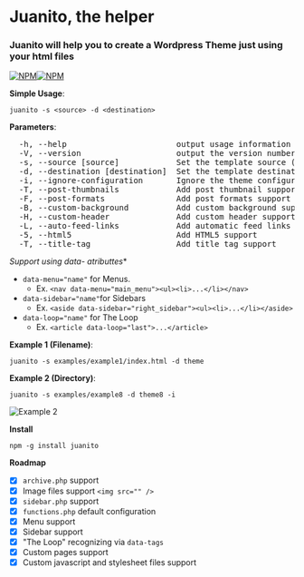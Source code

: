 # Juanito, the helper

### Juanito will help you to create a Wordpress Theme just using your html files

[![NPM](https://nodei.co/npm/juanito.png?downloads=true&downloadRank=true&stars=true)](https://nodei.co/npm/juanito/)[![NPM](https://nodei.co/npm-dl/juanito.png)](https://nodei.co/npm/juanito/)

**Simple Usage**:

  `juanito -s <source> -d <destination>`

**Parameters**:
<pre>
  -h, --help                       output usage information
  -V, --version                    output the version number
  -s, --source [source]            Set the template source (required)
  -d, --destination [destination]  Set the template destination folder (required)
  -i, --ignore-configuration       Ignore the theme configuration
  -T, --post-thumbnails            Add post thumbnail support
  -F, --post-formats               Add post formats support
  -B, --custom-background          Add custom background support
  -H, --custom-header              Add custom header support
  -L, --auto-feed-links            Add automatic feed links support
  -5, --html5                      Add HTML5 support
  -T, --title-tag                  Add title tag support
</pre>

**Support using data-* atributtes**
  * `data-menu="name"` for Menus. 
    * Ex. `<nav data-menu="main_menu"><ul><li>...</li></nav>`
  * `data-sidebar="name"`for Sidebars
    * Ex. `<aside data-sidebar="right_sidebar"><ul><li>...</li></aside>`
  * `data-loop="name"` for The Loop
    * Ex. `<article data-loop="last">...</article>`

**Example 1 (Filename)**:

  `juanito -s examples/example1/index.html -d theme`

**Example 2 (Directory)**:

  `juanito -s examples/example8 -d theme8 -i`
  
  ![Example 2](https://raw.githubusercontent.com/alvaroveliz/juanito/master/examples/juanito_example.gif)

**Install**

  `npm -g install juanito`

**Roadmap**

  - [x] `archive.php` support
  - [x] Image files support `<img src="" />`
  - [x] `sidebar.php` support
  - [x] `functions.php` default configuration
  - [x] Menu support
  - [x] Sidebar support
  - [x] "The Loop" recognizing via `data-tags`
  - [x] Custom pages support
  - [x] Custom javascript and stylesheet files support
